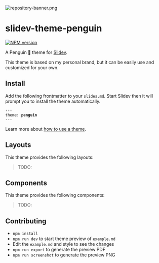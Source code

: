 ![repository-banner.png](https://res.cloudinary.com/alvarosaburido/image/upload/v1612193118/as-portfolio/Repo_Banner_kexozw.png)

# slidev-theme-penguin

[![NPM version](https://img.shields.io/npm/v/slidev-theme-penguin?color=3AB9D4&label=)](https://www.npmjs.com/package/slidev-theme-penguin)

A Penguin 🐧 theme for [Slidev](https://github.com/slidevjs/slidev).

This theme is based on my personal brand, but it can be easily use and customized for your own.

<!--
run `npm run dev` to check out the slides for more details of how to start writing a theme
-->

<!--
put some screenshots here to demonstrate your theme,
-->

<!-- 
Live demo: [...]
-->

## Install

Add the following frontmatter to your `slides.md`. Start Slidev then it will prompt you to install the theme automatically.

<pre><code>---
theme: <b>penguin</b>
---</code></pre>

Learn more about [how to use a theme](https://sli.dev/themes/use).

## Layouts

This theme provides the following layouts:

> TODO:

## Components

This theme provides the following components:

> TODO:

## Contributing

- `npm install`
- `npm run dev` to start theme preview of `example.md`
- Edit the `example.md` and style to see the changes
- `npm run export` to generate the preview PDF
- `npm run screenshot` to generate the preview PNG

